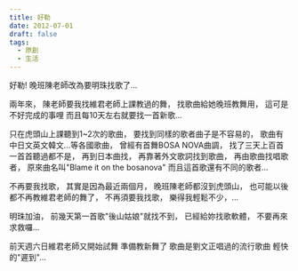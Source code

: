 ```yaml
---
title: 好勒
date: 2012-07-01
draft: false
tags:
  - 原創
  - 生活
---
```

好勒!
晚班陳老師改為要明珠找歌了...

兩年來，
陳老師要我找維君老師上課教過的舞，
找歌曲給她晚班教舞用，
這可是不好完成的事哩
而且每10天左右就要找一首新歌...

只在虎頭山上課聽到1~2次的歌曲，
要找到同樣的歌者曲子是不容易的，
歌曲有中日文英文韓文...等各國歌曲，
曾經有首舞BOSA NOVA曲調，
找了三天上百首一首首聽過都不是，
再到日本曲找，
再靠著外文歌詞找到歌曲，
再由歌曲找唱歌者，
原來曲名叫"Blame it on the bosanova"
而且這首歌還有不同的歌者...

不再要我找歌，
其實是因為最近兩個月，
晚班陳老師都沒到虎頭山，
也可能以後都不再教維君老師的舞了，
不再須要我找歌，
樂得我輕鬆不少，...

明珠加油，
前幾天第一首歌"後山姑娘"就找不到，
已經給妳找歌軟體，
不要再來求救囉...

前天週六日維君老師又開始試舞
準備教新舞了
歌曲是劉文正唱過的流行歌曲
輕快的"遲到"...
